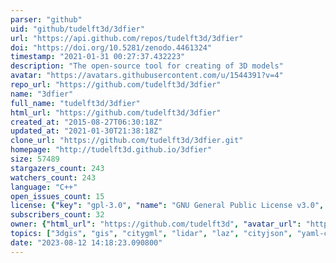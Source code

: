 ```yaml
---
parser: "github"
uid: "github/tudelft3d/3dfier"
url: "https://api.github.com/repos/tudelft3d/3dfier"
doi: "https://doi.org/10.5281/zenodo.4461324"
timestamp: "2021-01-31 00:27:37.432223"
description: "The open-source tool for creating of 3D models"
avatar: "https://avatars.githubusercontent.com/u/1544391?v=4"
repo_url: "https://github.com/tudelft3d/3dfier"
name: "3dfier"
full_name: "tudelft3d/3dfier"
html_url: "https://github.com/tudelft3d/3dfier"
created_at: "2015-08-27T06:30:18Z"
updated_at: "2021-01-30T21:38:18Z"
clone_url: "https://github.com/tudelft3d/3dfier.git"
homepage: "http://tudelft3d.github.io/3dfier"
size: 57489
stargazers_count: 243
watchers_count: 243
language: "C++"
open_issues_count: 15
license: {"key": "gpl-3.0", "name": "GNU General Public License v3.0", "spdx_id": "GPL-3.0", "url": "https://api.github.com/licenses/gpl-3.0", "node_id": "MDc6TGljZW5zZTk="}
subscribers_count: 32
owner: {"html_url": "https://github.com/tudelft3d", "avatar_url": "https://avatars.githubusercontent.com/u/1544391?v=4", "login": "tudelft3d", "type": "Organization"}
topics: ["3dgis", "gis", "citygml", "lidar", "laz", "cityjson", "yaml-cpp", "3d"]
date: "2023-08-12 14:18:23.090800"
---
```

